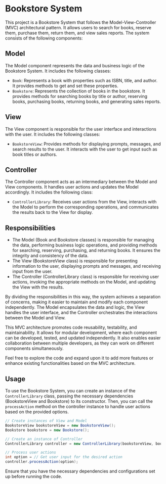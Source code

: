 # Bookstore System

This project is a Bookstore System that follows the Model-View-Controller (MVC) architectural pattern. It allows users to search for books, reserve them, purchase them, return them, and view sales reports. The system consists of the following components:

## Model
The Model component represents the data and business logic of the Bookstore System. It includes the following classes:
- `Book`: Represents a book with properties such as ISBN, title, and author. It provides methods to get and set these properties.
- `Bookstore`: Represents the collection of books in the bookstore. It provides methods for searching books by title or author, reserving books, purchasing books, returning books, and generating sales reports.

## View
The View component is responsible for the user interface and interactions with the user. It includes the following classes:
- `BookstoreView`: Provides methods for displaying prompts, messages, and search results to the user. It interacts with the user to get input such as book titles or authors.

## Controller
The Controller component acts as an intermediary between the Model and View components. It handles user actions and updates the Model accordingly. It includes the following class:
- `ControllerLibrary`: Receives user actions from the View, interacts with the Model to perform the corresponding operations, and communicates the results back to the View for display.

## Responsibilities
- The Model (Book and Bookstore classes) is responsible for managing the data, performing business logic operations, and providing methods for searching, reserving, purchasing, and returning books. It ensures the integrity and consistency of the data.
- The View (BookstoreView class) is responsible for presenting information to the user, displaying prompts and messages, and receiving input from the user.
- The Controller (ControllerLibrary class) is responsible for receiving user actions, invoking the appropriate methods on the Model, and updating the View with the results.

By dividing the responsibilities in this way, the system achieves a separation of concerns, making it easier to maintain and modify each component independently. The Model encapsulates the data and logic, the View handles the user interface, and the Controller orchestrates the interactions between the Model and View.

This MVC architecture promotes code reusability, testability, and maintainability. It allows for modular development, where each component can be developed, tested, and updated independently. It also enables easier collaboration between multiple developers, as they can work on different components simultaneously.

Feel free to explore the code and expand upon it to add more features or enhance existing functionalities based on the MVC architecture.

## Usage
To use the Bookstore System, you can create an instance of the `ControllerLibrary` class, passing the necessary dependencies (BookstoreView and Bookstore) to its constructor. Then, you can call the `processAction` method on the controller instance to handle user actions based on the provided options.

```java
// Create instances of View and Model
BookstoreView bookstoreView = new BookstoreView();
Bookstore bookstore = new Bookstore();

// Create an instance of Controller
ControllerLibrary controller = new ControllerLibrary(bookstoreView, bookstore);

// Process user actions
int option = // Get user input for the desired action
controller.processAction(option);
```

Ensure that you have the necessary dependencies and configurations set up before running the code.
